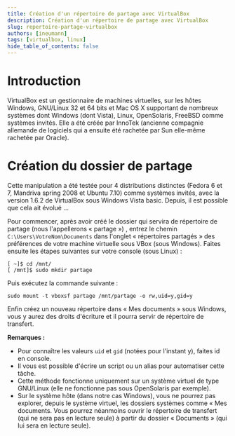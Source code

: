 ```yaml
---
title: Création d'un répertoire de partage avec VirtualBox
description: Création d'un répertoire de partage avec VirtualBox
slug: repertoire-partage-virtualbox
authors: [ineumann]
tags: [virtualbox, linux]
hide_table_of_contents: false
---
```


# Introduction

VirtualBox est un gestionnaire de machines virtuelles, sur les hôtes Windows, GNU/Linux 32 et 64 bits et Mac OS X supportant de nombreux systèmes dont Windows (dont Vista), Linux, OpenSolaris, FreeBSD comme systèmes invités. Elle a été créée par InnoTek (ancienne compagnie allemande de logiciels qui a ensuite été rachetée par Sun elle-même rachetée par Oracle).

# Création du dossier de partage

Cette manipulation a été testée pour 4 distributions distinctes  (Fedora 6 et 7, Mandriva spring 2008 et Ubuntu 7.10) comme systèmes invités, avec la version 1.6.2 de VirtualBox sous Windows Vista basic. Depuis, il est possible que cela ait évolué ...

Pour commencer, après avoir créé le dossier qui servira de répertoire de partage (nous l'appellerons « partage ») , entrez le chemin `C:\Users\VotreNom\Documents` dans l'onglet « répertoires partagés » des préférences de votre machine virtuelle sous VBox (sous Windows). Faites ensuite les étapes suivantes sur votre console (sous Linux) :

```shell
[ ~]$ cd /mnt/
[ /mnt]$ sudo mkdir partage
```

Puis exécutez la commande suivante :

```shell
sudo mount -t vboxsf partage /mnt/partage -o rw,uid=y,gid=y
```

Enfin créez un nouveau répertoire dans « Mes documents » sous Windows, vous y aurez des droits d'écriture et il pourra servir de répertoire de transfert.

__Remarques :__

* Pour connaître les valeurs `uid` et `gid` (notées pour l'instant y), faites id en console.
* Il vous est possible d'écrire un script ou un alias pour automatiser cette tâche.
* Cette méthode fonctionne uniquement sur un système virtuel de type GNU/Linux (elle ne fonctionne pas sous OpenSolaris par exemple).
* Sur le système hôte (dans notre cas Windows), vous ne pourrez pas explorer, depuis le système virtuel, les dossiers systèmes comme « Mes documents. Vous pourrez néanmoins ouvrir le répertoire de transfert (qui ne sera pas en lecture seule) à partir du dossier « Documents » (qui lui sera en lecture seule).
